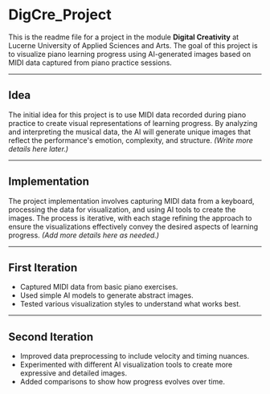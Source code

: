 # DigCre_Project

This is the readme file for a project in the module **Digital Creativity** at Lucerne University of Applied Sciences and Arts. The goal of this project is to visualize piano learning progress using AI-generated images based on MIDI data captured from piano practice sessions.

---

## Idea

The initial idea for this project is to use MIDI data recorded during piano practice to create visual representations of learning progress. By analyzing and interpreting the musical data, the AI will generate unique images that reflect the performance's emotion, complexity, and structure. *(Write more details here later.)*

---

## Implementation

The project implementation involves capturing MIDI data from a keyboard, processing the data for visualization, and using AI tools to create the images. The process is iterative, with each stage refining the approach to ensure the visualizations effectively convey the desired aspects of learning progress. *(Add more details here as needed.)*

---

## First Iteration

- Captured MIDI data from basic piano exercises.
- Used simple AI models to generate abstract images.
- Tested various visualization styles to understand what works best.

---

## Second Iteration

- Improved data preprocessing to include velocity and timing nuances.
- Experimented with different AI visualization tools to create more expressive and detailed images.
- Added comparisons to show how progress evolves over time.


